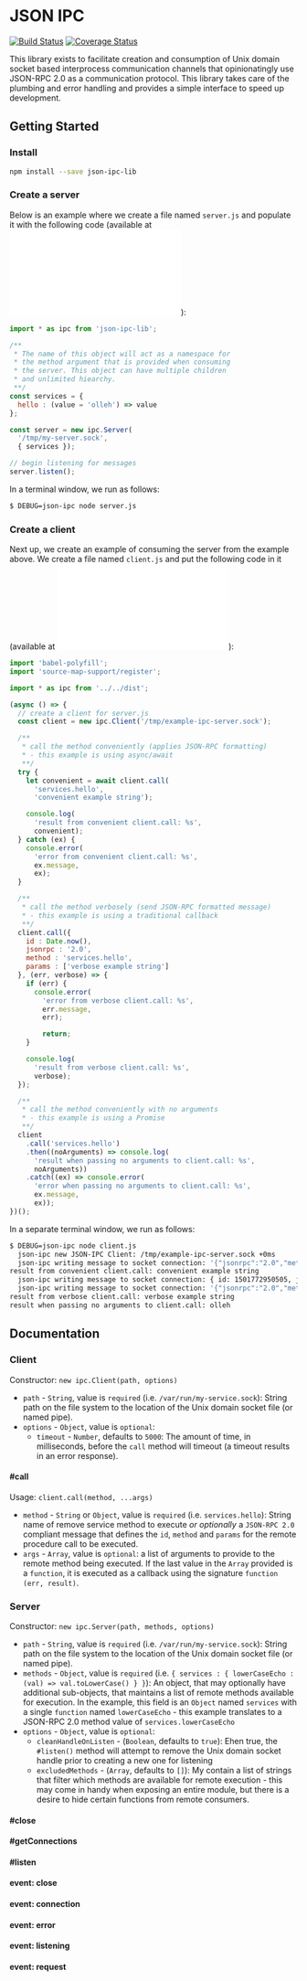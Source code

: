 # JSON IPC

[![Build Status](https://travis-ci.org/PlayNetwork/json-ipc-lib.svg?branch=master)](https://travis-ci.org/PlayNetwork/json-ipc-lib) [![Coverage Status](https://coveralls.io/repos/github/PlayNetwork/json-ipc-lib/badge.svg?branch=master)](https://coveralls.io/github/PlayNetwork/json-ipc-lib)

This library exists to facilitate creation and consumption of Unix domain socket based interprocess communication channels that opinionatingly use JSON-RPC 2.0 as a communication protocol. This library takes care of the plumbing and error handling and provides a simple interface to speed up development.

## Getting Started

### Install

```bash
npm install --save json-ipc-lib
```

### Create a server

Below is an example where we create a file named `server.js` and populate it with the following code (available at ![./examples/server.js](./examples/server.js)):

```javascript
import * as ipc from 'json-ipc-lib';

/**
 * The name of this object will act as a namespace for
 * the method argument that is provided when consuming
 * the server. This object can have multiple children
 * and unlimited hiearchy.
 **/
const services = {
  hello : (value = 'olleh') => value
};

const server = new ipc.Server(
  '/tmp/my-server.sock',
  { services });

// begin listening for messages
server.listen();
```

In a terminal window, we run as follows:

```bash
$ DEBUG=json-ipc node server.js
```

### Create a client

Next up, we create an example of consuming the server from the example above. We create a file named `client.js` and put the following code in it (available at ![./examples/client.js](./examples/client.js)):

```javascript
import 'babel-polyfill';
import 'source-map-support/register';

import * as ipc from '../../dist';

(async () => {
  // create a client for server.js
  const client = new ipc.Client('/tmp/example-ipc-server.sock');

  /**
   * call the method conveniently (applies JSON-RPC formatting)
   * - this example is using async/await
   **/
  try {
    let convenient = await client.call(
      'services.hello',
      'convenient example string');

    console.log(
      'result from convenient client.call: %s',
      convenient);
  } catch (ex) {
    console.error(
      'error from convenient client.call: %s',
      ex.message,
      ex);
  }

  /**
   * call the method verbosely (send JSON-RPC formatted message)
   * - this example is using a traditional callback
   **/
  client.call({
    id : Date.now(),
    jsonrpc : '2.0',
    method : 'services.hello',
    params : ['verbose example string']
  }, (err, verbose) => {
    if (err) {
      console.error(
        'error from verbose client.call: %s',
        err.message,
        err);

        return;
    }

    console.log(
      'result from verbose client.call: %s',
      verbose);
  });

  /**
   * call the method conveniently with no arguments
   * - this example is using a Promise
   **/
  client
    .call('services.hello')
    .then((noArguments) => console.log(
      'result when passing no arguments to client.call: %s',
      noArguments))
    .catch((ex) => console.error(
      'error when passing no arguments to client.call: %s',
      ex.message,
      ex));
})();
```

In a separate terminal window, we run as follows:

```bash
$ DEBUG=json-ipc node client.js
  json-ipc new JSON-IPC Client: /tmp/example-ipc-server.sock +0ms
  json-ipc writing message to socket connection: '{"jsonrpc":"2.0","method":"services.hello","params":["convenient example string"],"id":1501772950481}' +6ms
result from convenient client.call: convenient example string
  json-ipc writing message to socket connection: { id: 1501772950505, jsonrpc: '2.0', method: 'services.hello', params: [ 'verbose example string' ] } +22ms
  json-ipc writing message to socket connection: '{"jsonrpc":"2.0","method":"services.hello","params":[],"id":1501772950506}' +2ms
result from verbose client.call: verbose example string
result when passing no arguments to client.call: olleh
```

## Documentation

### Client

Constructor: `new ipc.Client(path, options)`

* `path` - `String`, value is `required` (i.e. `/var/run/my-service.sock`): String path on the file system to the location of the Unix domain socket file (or named pipe).
* `options` - `Object`, value is `optional`:
  * `timeout` - `Number`, defaults to `5000`: The amount of time, in milliseconds, before the `call` method will timeout (a timeout results in an error response).

#### #call

Usage: `client.call(method, ...args)`

* `method` - `String` or `Object`, value is `required` (i.e. `services.hello`): String name of remove service method to execute *or optionally* a `JSON-RPC 2.0` compliant message that defines the `id`, `method` and `params` for the remote procedure call to be executed.
* `args` - `Array`, value is `optional`: a list of arguments to provide to the remote method being executed. If the last value in the `Array` provided is a `function`, it is executed as a callback using the signature `function (err, result)`.

### Server

Constructor: `new ipc.Server(path, methods, options)`

* `path` - `String`, value is `required` (i.e. `/var/run/my-service.sock`): String path on the file system to the location of the Unix domain socket file (or named pipe).
* `methods` - `Object`, value is `required` (i.e. `{ services : { lowerCaseEcho : (val) => val.toLowerCase() } }`): An object, that may optionally have additional sub-objects, that maintains a list of remote methods available for execution. In the example, this field is an `Object` named `services` with a single `function` named `lowerCaseEcho` - this example translates to a JSON-RPC 2.0 method value of `services.lowerCaseEcho`
* `options` - `Object`, value is `optional`:
  * `cleanHandleOnListen` - (`Boolean`, defaults to `true`): Ehen true, the `#listen()` method will attempt to remove the Unix domain socket handle prior to creating a new one for listening
  * `excludedMethods` - (`Array`, defaults to `[]`): My contain a list of strings that filter which methods are available for remote execution - this may come in handy when exposing an entire module, but there is a desire to hide certain functions from remote consumers.

#### #close


#### #getConnections


#### #listen


#### event: close


#### event: connection


#### event: error


#### event: listening


#### event: request
